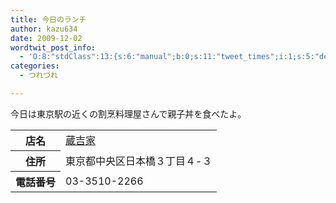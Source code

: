 ```yaml
---
title: 今日のランチ
author: kazu634
date: 2009-12-02
wordtwit_post_info:
  - 'O:8:"stdClass":13:{s:6:"manual";b:0;s:11:"tweet_times";i:1;s:5:"delay";i:0;s:7:"enabled";i:1;s:10:"separation";s:2:"60";s:7:"version";s:3:"3.7";s:14:"tweet_template";b:0;s:6:"status";i:2;s:6:"result";a:0:{}s:13:"tweet_counter";i:2;s:13:"tweet_log_ids";a:1:{i:0;i:4961;}s:9:"hash_tags";a:0:{}s:8:"accounts";a:1:{i:0;s:7:"kazu634";}}'
categories:
  - つれづれ

---
```

<div class="section">
<p>
    今日は東京駅の近くの割烹料理屋さんで親子丼を食べたよ。
</p>
  
<table>
<tr>
<th>
        店名
</th>
      
<td>
<a href="http://www.hotpepper.jp/strJ000118187/?vos=nhppalsa000016" onclick="__gaTracker('send', 'event', 'outbound-article', 'http://www.hotpepper.jp/strJ000118187/?vos=nhppalsa000016', '蔵吉家');" target="_blank">蔵吉家</a>
</td>
</tr>
    
<tr>
<th>
        住所
</th>
      
<td>
        東京都中央区日本橋３丁目４-３
</td>
</tr>
    
<tr>
<th>
        電話番号
</th>
      
<td>
        03-3510-2266
</td>
</tr>
</table>
</div>
